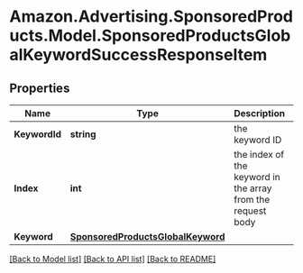 # Amazon.Advertising.SponsoredProducts.Model.SponsoredProductsGlobalKeywordSuccessResponseItem

## Properties

Name | Type | Description | Notes
------------ | ------------- | ------------- | -------------
**KeywordId** | **string** | the keyword ID | [optional] 
**Index** | **int** | the index of the keyword in the array from the request body | 
**Keyword** | [**SponsoredProductsGlobalKeyword**](SponsoredProductsGlobalKeyword.md) |  | [optional] 

[[Back to Model list]](../README.md#documentation-for-models) [[Back to API list]](../README.md#documentation-for-api-endpoints) [[Back to README]](../README.md)

